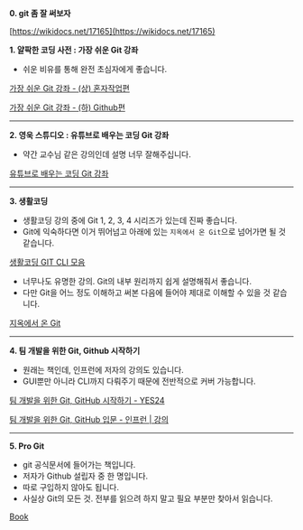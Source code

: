 __0. git 좀 잘 써보자__

[https://wikidocs.net/17165](https://wikidocs.net/17165)



**1. 얄팍한 코딩 사전 : 가장 쉬운 Git 강좌**

- 쉬운 비유를 통해 완전 초심자에게 좋습니다.

[가장 쉬운 Git 강좌 - (상) 혼자작업편](https://www.youtube.com/watch?v=FXDjmsiv8fI)

[가장 쉬운 Git 강좌 - (하) Github편](https://www.youtube.com/watch?v=GaKjTjwcKQo)

------

**2. 영욱 스튜디오 : 유튜브로 배우는 코딩 Git 강좌**

- 약간 교수님 같은 강의인데 설명 너무 잘해주십니다.

[유튜브로 배우는 코딩 Git 강좌](https://www.youtube.com/playlist?list=PLHF1wYTaCuixewA1hAn8u6hzx5mNenAGM)

------

**3. 생활코딩**

- 생활코딩 강의 중에 Git 1, 2, 3, 4 시리즈가 있는데 진짜 좋습니다.
- Git에 익숙하다면 이거 뛰어넘고 아래에 있는 `지옥에서 온 Git`으로 넘어가면 될 것 같습니다.

[생활코딩 GIT CLI 모음](https://www.youtube.com/playlist?list=PLcDtUrBwapUOQzycPhaGUFnc-ogBOI6N_)

- 너무나도 유명한 강의. Git의 내부 원리까지 쉽게 설명해줘서 좋습니다.
- 다만 Git을 어느 정도 이해하고 써본 다음에 들어야 제대로 이해할 수 있을 것 같습니다.

[지옥에서 온 Git](https://www.youtube.com/playlist?list=PLuHgQVnccGMA8iwZwrGyNXCGy2LAAsTXk)

------

**4. 팀 개발을 위한 Git, Github 시작하기**

- 원래는 책인데, 인프런에 저자의 강의도 있습니다.
- GUI뿐만 아니라 CLI까지 다뤄주기 때문에 전반적으로 커버 가능합니다.

[팀 개발을 위한 Git, GitHub 시작하기 - YES24](http://www.yes24.com/Product/Goods/85382769)

[팀 개발을 위한 Git, GitHub 입문 - 인프런 | 강의](https://www.inflearn.com/course/팀개발-깃-깃허브#curriculum)

------

**5. Pro Git**

- git 공식문서에 들어가는 책입니다.
- 저자가 Github 설립자 중 한 명입니다.
- 따로 구입하지 않아도 됩니다.
- 사실상 Git의 모든 것. 전부를 읽으려 하지 말고 필요 부분만 찾아서 읽습니다.

[Book](https://git-scm.com/book/ko/v2)